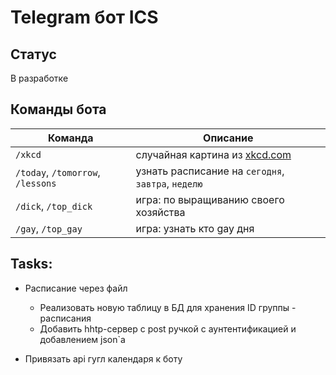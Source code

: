 # Telegram бот ICS
## Статус

В разработке

## Команды бота

| Команда                           | Описание                                           |
|-----------------------------------|----------------------------------------------------|
| `/xkcd`                           | случайная картина из [xkcd.com](https://xkcd.com/) |
| `/today`, `/tomorrow`, `/lessons` | узнать расписание на `сегодня`, `завтра`, `неделю` |
| `/dick`, `/top_dick`              | игра: по выращиванию своего хозяйства              |
| `/gay`, `/top_gay`                | игра: узнать кто gay дня                           |

## Tasks:
- Расписание через файл
  - Реализовать новую таблицу в БД для хранения ID группы - расписания
  - Добавить hhtp-сервер с post ручкой с аунтентификацией и добавлением json`а 

- Привязать api гугл календаря к боту
